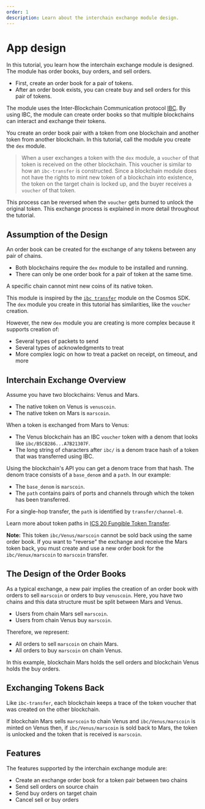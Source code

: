 ```yaml
---
order: 1
description: Learn about the interchain exchange module design.
---
```


# App design

In this tutorial, you learn how the interchain exchange module is designed. The module has order books, buy orders, and sell orders. 

- First, create an order book for a pair of tokens. 
- After an order book exists, you can create buy and sell orders for this pair of tokens.

The module uses the Inter-Blockchain Communication protocol [IBC](https://docs.cosmos.network/master/ibc/overview.html). By using IBC, the module can create order books so that multiple blockchains can interact and exchange their tokens.

You create an order book pair with a token from one blockchain and another token from another blockchain. In this tutorial, call the module you create the `dex` module.

> When a user exchanges a token with the `dex` module, a `voucher` of that token is received on the other blockchain. This voucher is similar to how an `ibc-transfer` is constructed. Since a blockchain module does not have the rights to mint new token of a blockchain into existence, the token on the target chain is locked up, and the buyer receives a `voucher` of that token.

This process can be reversed when the `voucher` gets burned to unlock the original token. This exchange process is explained in more detail throughout the tutorial.

## Assumption of the Design

An order book can be created for the exchange of any tokens between any pair of chains. 

- Both blockchains require the `dex` module to be installed and running. 
- There can only be one order book for a pair of token at the same time.

<!-- There is no condition to check for open channels between two chains. -->

A specific chain cannot mint new coins of its native token.

<!-- The module is trustless, there is no condition to check when opening a channel between two chains. Any pair of tokens can be exchanged between any pair of chains. -->

This module is inspired by the [`ibc transfer`](https://github.com/cosmos/ibc-go/tree/main/modules/apps/transfer) module on the Cosmos SDK. The `dex` module you create in this tutorial has similarities, like the `voucher` creation. 

However, the new `dex` module you are creating is more complex because it supports creation of:

- Several types of packets to send
- Several types of acknowledgments to treat
- More complex logic on how to treat a packet on receipt, on timeout, and more

## Interchain Exchange Overview

Assume you have two blockchains: Venus and Mars. 

- The native token on Venus is `venuscoin`.
- The native token on Mars is `marscoin`.

When a token is exchanged from Mars to Venus:

 - The Venus blockchain has an IBC `voucher` token with a denom that looks like `ibc/B5CB286...A7B21307F`. 
- The long string of characters after `ibc/` is a denom trace hash of a token that was transferred using IBC. 

Using the blockchain's API you can get a denom trace from that hash. The denom trace consists of a `base_denom` and a `path`. In our example:

- The `base_denom` is `marscoin`.
- The `path` contains pairs of ports and channels through which the token has been transferred. 

For a single-hop transfer, the `path` is identified by `transfer/channel-0`. 

Learn more about token paths in [ICS 20 Fungible Token Transfer](https://github.com/cosmos/ibc/tree/master/spec/app/ics-020-fungible-token-transfer).

**Note:** This token `ibc/Venus/marscoin` cannot be sold back using the same order book. If you want to "reverse" the exchange and receive the Mars token back, you must create and use a new order book for the `ibc/Venux/marscoin` to `marscoin` transfer.

## The Design of the Order Books

As a typical exchange, a new pair implies the creation of an order book with orders to sell `marscoin` or orders to buy `venuscoin`. Here, you have two chains and this data structure must be split between Mars and Venus.

- Users from chain Mars sell `marscoin`.
- Users from chain Venus buy `marscoin`. 

Therefore, we represent:

- All orders to sell `marscoin` on chain Mars.
- All orders to buy `marscoin` on chain Venus.

In this example, blockchain Mars holds the sell orders and blockchain Venus holds the buy orders.

## Exchanging Tokens Back

Like `ibc-transfer`, each blockchain keeps a trace of the token voucher that was created on the other blockchain.

If blockchain Mars sells `marscoin` to chain Venus and `ibc/Venus/marscoin` is minted on Venus then, if `ibc/Venus/marscoin` is sold back to Mars, the token is unlocked and the token that is received is `marscoin`.

## Features

The features supported by the interchain exchange module are:

- Create an exchange order book for a token pair between two chains
- Send sell orders on source chain
- Send buy orders on target chain
- Cancel sell or buy orders
